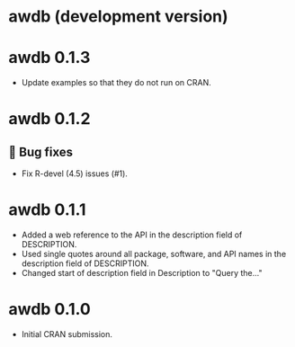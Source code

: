 # awdb (development version)

# awdb 0.1.3

* Update examples so that they do not run on CRAN.

# awdb 0.1.2

## 🐞 Bug fixes

* Fix R-devel (4.5) issues (#1).

# awdb 0.1.1

* Added a web reference to the API in the description field of DESCRIPTION.  
* Used single quotes around all package, software, and API names in the 
  description field of DESCRIPTION.
* Changed start of description field in Description to "Query the..."  

# awdb 0.1.0

* Initial CRAN submission.
